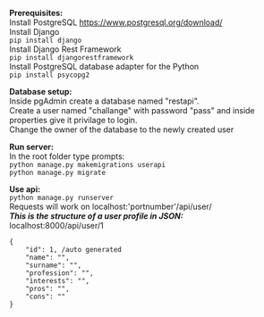 **Prerequisites:**  
Install PostgreSQL https://www.postgresql.org/download/  
Install Django  
`pip install django`  
Install Django Rest Framework  
`pip install djangorestframework`  
Install PostgreSQL database adapter for the Python  
`pip install psycopg2`  

**Database setup:**  
Inside pgAdmin create a database named "restapi".  
Create a user named "challange" with password "pass" and inside properties give it privilage to login.  
Change the owner of the database to the newly created user  

**Run server:**  
In the root folder type prompts:  
`python manage.py makemigrations userapi`  
`python manage.py migrate`  

**Use api:**  
`python manage.py runserver`  
Requests will work on localhost:'portnumber'/api/user/  
***This is the structure of a user profile in JSON:***  
localhost:8000/api/user/1  
```
{
    "id": 1, /auto generated
    "name": "",
    "surname": "",
    "profession": "",
    "interests": "",
    "pros": "",
    "cons": ""
}
```